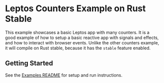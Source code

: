 # Leptos Counters Example on Rust Stable

This example showcases a basic Leptos app with many counters. It is a good example of how to setup a basic reactive app with signals and effects, and how to interact with browser events. Unlike the other counters example, it will compile on Rust stable, because it has the `stable` feature enabled.

## Getting Started

See the [Examples README](../README.md) for setup and run instructions.
